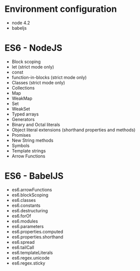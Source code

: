 # Environment configuration

- node 4.2
- babeljs

# ES6 - NodeJS

- Block scoping
- let (strict mode only)
- const
- function-in-blocks (strict mode only)
- Classes (strict mode only)
- Collections
- Map
- WeakMap
- Set
- WeakSet
- Typed arrays
- Generators
- Binary and Octal literals
- Object literal extensions (shorthand properties and methods)
- Promises
- New String methods
- Symbols
- Template strings
- Arrow Functions

# ES6 - BabelJS

- es6.arrowFunctions
- es6.blockScoping
- es6.classes
- es6.constants
- es6.destructuring
- es6.forOf
- es6.modules
- es6.parameters
- es6.properties.computed
- es6.properties.shorthand
- es6.spread
- es6.tailCall
- es6.templateLiterals
- es6.regex.unicode
- es6.regex.sticky
